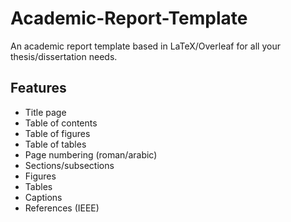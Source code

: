 # Academic-Report-Template
An academic report template based in LaTeX/Overleaf for all your thesis/dissertation needs.

## Features
- Title page
- Table of contents
- Table of figures
- Table of tables
- Page numbering (roman/arabic)
- Sections/subsections
- Figures
- Tables
- Captions
- References (IEEE)
